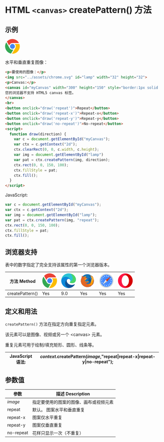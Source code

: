 HTML `<canvas>` createPattern() 方法
===

## 示例

![chrome](../assets/chrome.svg)

水平和垂直重复图像：

```html idoc:preview:iframe
<p>要使用的图像：</p>
<img src="../assets/chrome.svg" id="lamp" width="32" height="32">
<p>Canvas:</p>
<canvas id="myCanvas" width="300" height="150" style="border:1px solid #d3d3d3;">
您的浏览器不支持 HTML5 canvas 标签。
</canvas>
<br>
<button onclick="draw('repeat')">Repeat</button> 
<button onclick="draw('repeat-x')">Repeat-x</button> 
<button onclick="draw('repeat-y')">Repeat-y</button> 
<button onclick="draw('no-repeat')">No-repeat</button>
<script>
  function draw(direction) {
    var c = document.getElementById("myCanvas");
    var ctx = c.getContext("2d");
    ctx.clearRect(0, 0, c.width, c.height); 
    var img = document.getElementById("lamp")
    var pat = ctx.createPattern(img, direction);
    ctx.rect(0, 0, 150, 100);
    ctx.fillStyle = pat;
    ctx.fill();
  }
</script>
```

JavaScript:

```js
var c = document.getElementById("myCanvas");
var ctx = c.getContext("2d");
var img = document.getElementById("lamp");
var pat = ctx.createPattern(img, "repeat");
ctx.rect(0, 0, 150, 100);
ctx.fillStyle = pat;
ctx.fill();
```

## 浏览器支持

表中的数字指定了完全支持该属性的第一个浏览器版本。

| 方法 Method | ![chrome][1] | ![edge][2] | ![firefox][3] | ![safari][4] | ![opera][5] |
| ------- | --- | --- | --- | --- | --- |
| createPattern() | Yes | 9.0 | Yes | Yes | Yes |
<!--rehype:style=width: 100%; display: inline-table;-->

## 定义和用法

`createPattern()` 方法在指定方向重复指定元素。

该元素可以是图像、视频或另一个 \<canvas> 元素。

重复元素可用于绘制/填充矩形、圆形、线条等。

| JavaScript 语法: | *context*.createPattern(*image*,"repeat\|repeat-x\|repeat-y\|no-repeat"); |
| ------- | ------- |
<!--rehype:style=width: 100%; display: inline-table;-->

## 参数值

| 参数 | 描述 Description |
| ----- | ----- |
| *image*   | 指定要使用的图案的图像、画布或视频元素 |
| repeat    | 默认。 图案水平和垂直重复 |
| repeat-x  | 图案仅水平重复 |
| repeat-y  | 图案仅垂直重复 |
| no-repeat | 花样只显示一次（不重复） |
<!--rehype:style=width: 100%; display: inline-table;-->


[1]: ../assets/chrome.svg
[2]: ../assets/edge.svg
[3]: ../assets/firefox.svg
[4]: ../assets/safari.svg
[5]: ../assets/opera.svg